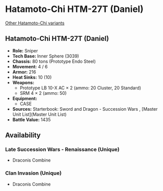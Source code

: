 # Hatamoto-Chi HTM-27T (Daniel) 

[Other Hatamoto-Chi variants](../hatamoto-chi.md) 

## Hatamoto-Chi HTM-27T (Daniel) 

- **Role:** Sniper 
- **Tech Base:** Inner Sphere (3039) 
- **Chassis:** 80 tons (Prototype Endo Steel) 
- **Movement:** 4 / 6 
- **Armor:** 216 
- **Heat Sinks:** 10 (10) 
- **Weapons:** 
  - Prototype LB 10-X AC × 2 (ammo: 20 Cluster, 20 Standard) 
  - SRM 4 × 2 (ammo: 50) 
- **Equipment:** 
  - CASE 
- **Sources:** Starterbook: Sword and Dragon - Succession Wars , [Master Unit List](Master Unit List) 
- **Battle Value:** 1435 

## Availability 

### Late Succession Wars - Renaissance (Unique) 

- Draconis Combine 

### Clan Invasion (Unique) 

- Draconis Combine 


